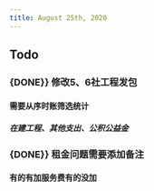 ```yaml
---
title: August 25th, 2020
---
```


## Todo
### {DONE}} 修改5、6社工程发包
#### 需要从序时账筛选统计
##### 在建工程、其他支出、公积公益金

### {DONE}} 租金问题需要添加备注
#### 有的有加服务费有的没加
